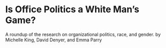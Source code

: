# Is Office Politics a White Man’s Game?

A roundup of the research on organizational politics, race, and gender. by Michelle King, David Denyer, and Emma Parry